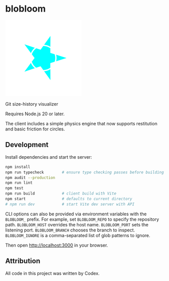 # blobloom

![Project logo](logo.svg)

Git size-history visualizer

Requires Node.js 20 or later.

The client includes a simple physics engine that now supports restitution and
basic friction for circles.

## Development

Install dependencies and start the server:

```bash
npm install
npm run typecheck        # ensure type checking passes before building
npm audit --production
npm run lint
npm test
npm run build            # client build with Vite
npm start                # defaults to current directory
# npm run dev            # start Vite dev server with API
```

CLI options can also be provided via environment variables with the `BLOBLOOM_` prefix.
For example, set `BLOBLOOM_REPO` to specify the repository path.
`BLOBLOOM_HOST` overrides the host name.
`BLOBLOOM_PORT` sets the listening port.
`BLOBLOOM_BRANCH` chooses the branch to inspect.
`BLOBLOOM_IGNORE` is a comma-separated list of glob patterns to ignore.

Then open [http://localhost:3000](http://localhost:3000) in your browser.


## Attribution

All code in this project was written by Codex.
